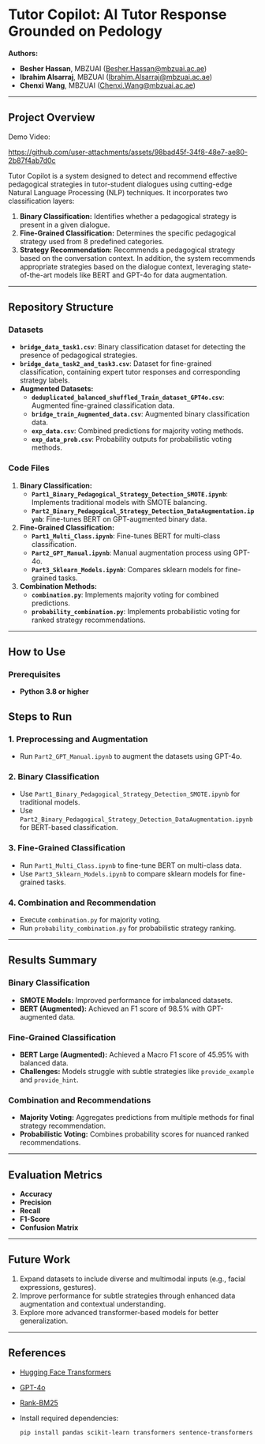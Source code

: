 # Tutor Copilot: AI Tutor Response Grounded on Pedology

**Authors:**  
- **Besher Hassan**, MBZUAI ([Besher.Hassan@mbzuai.ac.ae](mailto:Besher.Hassan@mbzuai.ac.ae))  
- **Ibrahim Alsarraj**, MBZUAI ([Ibrahim.Alsarraj@mbzuai.ac.ae](mailto:Ibrahim.Alsarraj@mbzuai.ac.ae))  
- **Chenxi Wang**, MBZUAI ([Chenxi.Wang@mbzuai.ac.ae](mailto:Chenxi.Wang@mbzuai.ac.ae))

---

## Project Overview
Demo Video:



https://github.com/user-attachments/assets/98bad45f-34f8-48e7-ae80-2b87f4ab7d0c



Tutor Copilot is a system designed to detect and recommend effective pedagogical strategies in tutor-student dialogues using cutting-edge Natural Language Processing (NLP) techniques. It incorporates two classification layers:
1. **Binary Classification:** Identifies whether a pedagogical strategy is present in a given dialogue.
2. **Fine-Grained Classification:** Determines the specific pedagogical strategy used from 8 predefined categories.
3. **Strategy Recommendation:** Recommends a pedagogical strategy based on the conversation context.
In addition, the system recommends appropriate strategies based on the dialogue context, leveraging state-of-the-art models like BERT and GPT-4o for data augmentation.

---

## Repository Structure

### **Datasets**
- **`bridge_data_task1.csv`**: Binary classification dataset for detecting the presence of pedagogical strategies.
- **`bridge_data_task2_and_task3.csv`**: Dataset for fine-grained classification, containing expert tutor responses and corresponding strategy labels.
- **Augmented Datasets:**
  - **`deduplicated_balanced_shuffled_Train_dataset_GPT4o.csv`**: Augmented fine-grained classification data.
  - **`bridge_train_Augmented_data.csv`**: Augmented binary classification data.
  - **`exp_data.csv`**: Combined predictions for majority voting methods.
  - **`exp_data_prob.csv`**: Probability outputs for probabilistic voting methods.

### **Code Files**
1. **Binary Classification:**
   - **`Part1_Binary_Pedagogical_Strategy_Detection_SMOTE.ipynb`**: Implements traditional models with SMOTE balancing.
   - **`Part2_Binary_Pedagogical_Strategy_Detection_DataAugmentation.ipynb`**: Fine-tunes BERT on GPT-augmented binary data.
2. **Fine-Grained Classification:**
   - **`Part1_Multi_Class.ipynb`**: Fine-tunes BERT for multi-class classification.
   - **`Part2_GPT_Manual.ipynb`**: Manual augmentation process using GPT-4o.
   - **`Part3_Sklearn_Models.ipynb`**: Compares sklearn models for fine-grained tasks.
3. **Combination Methods:**
   - **`combination.py`**: Implements majority voting for combined predictions.
   - **`probability_combination.py`**: Implements probabilistic voting for ranked strategy recommendations.

---

## How to Use

### Prerequisites
- **Python 3.8 or higher**

## Steps to Run

### 1. Preprocessing and Augmentation
- Run `Part2_GPT_Manual.ipynb` to augment the datasets using GPT-4o.

### 2. Binary Classification
- Use `Part1_Binary_Pedagogical_Strategy_Detection_SMOTE.ipynb` for traditional models.
- Use `Part2_Binary_Pedagogical_Strategy_Detection_DataAugmentation.ipynb` for BERT-based classification.

### 3. Fine-Grained Classification
- Run `Part1_Multi_Class.ipynb` to fine-tune BERT on multi-class data.
- Use `Part3_Sklearn_Models.ipynb` to compare sklearn models for fine-grained tasks.

### 4. Combination and Recommendation
- Execute `combination.py` for majority voting.
- Run `probability_combination.py` for probabilistic strategy ranking.

---

## Results Summary

### Binary Classification
- **SMOTE Models:** Improved performance for imbalanced datasets.
- **BERT (Augmented):** Achieved an F1 score of 98.5% with GPT-augmented data.

### Fine-Grained Classification
- **BERT Large (Augmented):** Achieved a Macro F1 score of 45.95% with balanced data.
- **Challenges:** Models struggle with subtle strategies like `provide_example` and `provide_hint`.

### Combination and Recommendations
- **Majority Voting:** Aggregates predictions from multiple methods for final strategy recommendation.
- **Probabilistic Voting:** Combines probability scores for nuanced ranked recommendations.

---

## Evaluation Metrics
- **Accuracy**
- **Precision**
- **Recall**
- **F1-Score**
- **Confusion Matrix**

---

## Future Work
1. Expand datasets to include diverse and multimodal inputs (e.g., facial expressions, gestures).
2. Improve performance for subtle strategies through enhanced data augmentation and contextual understanding.
3. Explore more advanced transformer-based models for better generalization.

---

## References
- [Hugging Face Transformers](https://huggingface.co/transformers/)
- [GPT-4o](https://openai.com/)
- [Rank-BM25](https://pypi.org/project/rank-bm25/)

- Install required dependencies:
  ```bash
  pip install pandas scikit-learn transformers sentence-transformers rank-bm25 matplotlib torch
